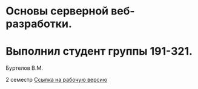 # Основы серверной веб-разработки.
# Выполнил студент группы 191-321.


Буртелов В.М.


2 семестр
[Ссылка на рабочую версию](http://phplab8.std-1887.ist.mospolytech.ru/)
